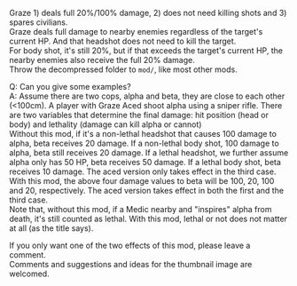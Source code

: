 Graze 1) deals full 20%/100% damage, 2) does not need killing shots and 3) spares civilians.  
Graze deals full damage to nearby enemies regardless of the target's current HP. And that headshot does not need to kill the target.  
For body shot, it's still 20%, but if that exceeds the target's current HP, the nearby enemies also receive the full 20% damage.    
Throw the decompressed folder to `mod/`, like most other mods.

Q: Can you give some examples?  
A: Assume there are two cops, alpha and beta, they are close to each other (<100cm). A player with Graze Aced shoot alpha using a sniper rifle. There are two variables that determine the final damage: hit position (head or body) and lethality (damage can kill alpha or cannot)  
Without this mod, if it's a non-lethal headshot that causes 100 damage to alpha, beta receives 20 damage. If a non-lethal body shot, 100 damage to alpha, beta still receives 20 damage. If a lethal headshot, we further assume alpha only has 50 HP, beta receives 50 damage. If a lethal body shot, beta receives 10 damage. The aced version only takes effect in the third case.  
With this mod, the above four damage values to beta will be 100, 20, 100 and 20, respectively. The aced version takes effect in both the first and the third case.  
Note that, without this mod, if a Medic nearby and "inspires" alpha from death, it's still counted as lethal. With this mod, lethal or not does not matter at all (as the title says).

If you only want one of the two effects of this mod, please leave a comment.  
Comments and suggestions and ideas for the thumbnail image are welcomed.